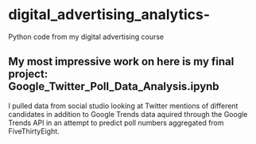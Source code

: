 # digital_advertising_analytics-
Python code from my digital advertising course

## My most impressive work on here is my final project: Google_Twitter_Poll_Data_Analysis.ipynb
I pulled data from social studio looking at Twitter mentions of different candidates in addition to Google Trends data aquired through the Google Trends API in an attempt to predict poll numbers aggregated from FiveThirtyEight.
